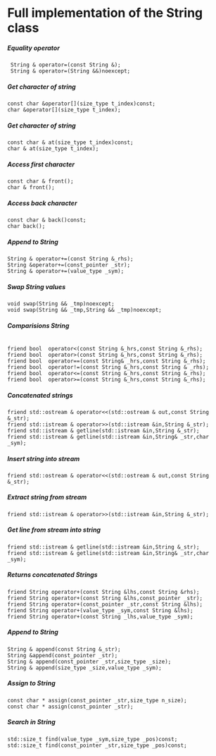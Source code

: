 # Full implementation of the String class

##### Equality operator

```plaintext
 String & operator=(const String &); 
 String & operator=(String &&)noexcept;
```

##### **Get character of string**

```plaintext
const char &operator[](size_type t_index)const;
char &operator[](size_type t_index);
```

##### **Get character of string**

```plaintext
const char & at(size_type t_index)const;
char & at(size_type t_index);
```

##### **Access first character**

```plaintext
const char & front();
char & front();
```

##### **Access back character**

```plaintext
const char & back()const;
char back();
```

##### **Append to String**

```plaintext
String & operator+=(const String &_rhs);
String &operator+=(const_pointer _str);
String & operator+=(value_type _sym);
```
#####  **Swap String values**

```plaintext
void swap(String && _tmp)noexcept;
void swap(String && _tmp,String && _tmp)noexcept;
```

#####  **Comparisions String**

```plaintext

friend bool  operator<(const String &_hrs,const String &_rhs);
friend bool  operator>(const String &_hrs,const String &_rhs);
friend bool  operator==(const String& _hrs,const String &_rhs);
friend bool  operator!=(const String &_hrs,const String & _rhs);
friend bool  operator<=(const String &_hrs,const String &_rhs);
friend bool  operator>=(const String &_hrs,const String &_rhs);
```

##### **Concatenated strings**
```
friend std::ostream & operator<<(std::ostream & out,const String &_str);
friend std::istream & operator>>(std::istream &in,String &_str);
friend std::istream & getline(std::istream &in,String &_str);
friend std::istream & getline(std::istream &in,String& _str,char _sym);
```

##### **Insert string into stream**
```
friend std::ostream & operator<<(std::ostream & out,const String &_str);
```

##### Extract string from stream
```
friend std::istream & operator>>(std::istream &in,String &_str);
```

##### **Get line from stream into string**
```  
friend std::istream & getline(std::istream &in,String &_str);
friend std::istream & getline(std::istream &in,String& _str,char _sym);
```
##### **Returns concatenated Strings**
```
friend String operator+(const String &lhs,const String &rhs);
friend String operator+(const String &lhs,const_pointer _str);
friend String operator+(const_pointer _str,const String &lhs);
friend String operator+(value_type _sym,const String &lhs);
friend String operator+(const String _lhs,value_type _sym);
```
##### **Append to String**
```
String & append(const String &_str);
String &append(const_pointer _str);
String & append(const_pointer _str,size_type _size);
String & append(size_type _size,value_type _sym);
```

##### **Assign to String**
```
const char * assign(const_pointer _str,size_type n_size);
const char * assign(const_pointer _str);
```

##### **Search in String**
```
std::size_t find(value_type _sym,size_type _pos)const;
std::size_t find(const_pointer _str,size_type _pos)const;
   ```